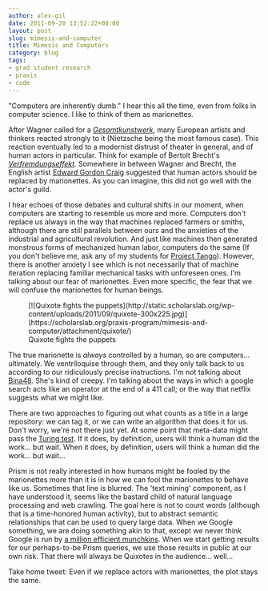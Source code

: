 ```yaml
---
author: alex-gil
date: 2011-09-20 13:52:22+00:00
layout: post
slug: mimesis-and-computer
title: Mimesis and Computers
category: blog
tags:
- grad student research
- praxis
- code
---
```


"Computers are inherently dumb." I hear this all the time, even from folks in computer science. I like to think of them as marionettes.

After Wagner called for a [_Gesamtkunstwerk_](http://en.wikipedia.org/wiki/Gesamtkunstwerk), many European artists and thinkers reacted strongly to it (Nietzsche being the most famous case). This reaction eventually led to a modernist distrust of theater in general, and of human actors in particular. Think for example of Bertolt Brecht's _[Verfremdungseffekt](http://en.wikipedia.org/wiki/Distancing_effect)_. Somewhere in between Wagner and Brecht, the English artist [Edward Gordon Craig](http://en.wikipedia.org/wiki/Edward_Gordon_Craig) suggested that human actors should be replaced by marionettes. As you can imagine, this did not go well with the actor's guild.

I hear echoes of those debates and cultural shifts in our moment, when computers are starting to resemble us more and more. Computers don't replace us always in the way that machines replaced farmers or smiths, although there are still parallels between ours and the anxieties of the industrial and agricultural revolution. And just like machines then generated monstrous forms of mechanized human labor, computers do the same (If you don't believe me, ask any of my students for [Project Tango](http://uvatango.wordpress.com/)). However, there is another anxiety I see which is not necessarily that of machine iteration replacing familiar mechanical tasks with unforeseen ones. I'm talking about our fear of marionettes. Even more specific, the fear that we will confuse the marionettes for human beings.

<figure>
  [![Quixote fights the puppets](http://static.scholarslab.org/wp-content/uploads/2011/09/quixote-300x225.jpg)](https://scholarslab.org/praxis-program/mimesis-and-computer/attachment/quixote/)
  <figcaption>
Quixote fights the puppets
</figcaption>

</figure>

The true marionette is _always_ controlled by a human, so are computers... ultimately. We ventriloquise through them, and they only talk back to us according to our ridiculously precise instructions. I'm not talking about [Bina48](http://www.youtube.com/watch?v=uvcQCJpZJH8). She's kind of creepy. I'm talking about the ways in which a google search acts like an operator at the end of a 411 call; or the way that netflix suggests what we might like.

There are two approaches to figuring out what counts as a title in a large repository: we can tag it, or we can write an algorithm that does it for us. Don't worry, we're not there just yet. At some point that meta-data might pass the [Turing test](http://en.wikipedia.org/wiki/Turing_test). If it does, by definition, users will think a human did the work... but wait. When it does, by definition, users will think a human did the work... but wait...

Prism is not really interested in how humans might be fooled by the marionettes more than it is in how we can fool the marionettes to behave like us. Sometimes that line is blurred. The 'text mining' component, as I have understood it, seems like the bastard child of natural language processing and web crawling. The goal here is not to count words (although that is a time-honored human activity), but to abstract semantic relationships that can be used to query large data. When we Google something, we are doing something akin to that, except we never think Google is run by [a million efficient munchkins](https://www.mturk.com/mturk/welcome). When we start getting results for our perhaps-to-be Prism queries, we use those results in public at our own risk. That there will always be Quixotes in the audience... well...

Take home tweet: Even if we replace actors with marionettes, the plot stays the same.
